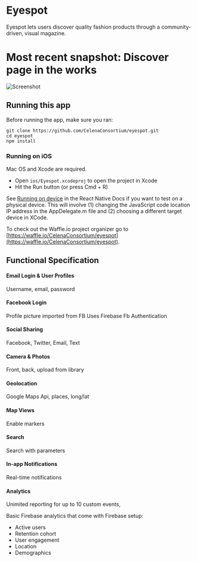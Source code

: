 # Eyespot

Eyespot lets users discover quality fashion products through a community-driven, visual magazine.

# Most recent snapshot: Discover page in the works

![Screenshot](https://raw.githubusercontent.com/CelenaConsortium/eyespot/discover-integration/discover-page-screenshot.png)

## Running this app

Before running the app, make sure you ran:

    git clone https://github.com/CelenaConsortium/eyespot.git
    cd eyespot
    npm install

### Running on iOS

Mac OS and Xcode are required.

- Open `ios/Eyespot.xcodeproj` to open the project in Xcode
- Hit the Run button (or press Cmd + R)

See [Running on device](https://facebook.github.io/react-native/docs/running-on-device-ios.html) in the React Native Docs if you want to test on a physical device. This will involve (1) changing the JavaScript code location IP address in the AppDelegate.m file and (2) choosing a different target device in XCode.

To check out the Waffle.io project organizer go to [https://waffle.io/CelenaConsortium/eyespot](https://waffle.io/CelenaConsortium/eyespot).

## Functional Specification
						
#### Email Login & User Profiles
Username, email, password
						
#### Facebook Login
Profile picture imported from FB
Uses Firebase Fb Authentication
						
#### Social Sharing
Facebook, Twitter, Email, Text
						
#### Camera & Photos
Front, back, upload from library
						
#### Geolocation
Google Maps Api, places, long/lat
						
#### Map Views
Enable markers
						
#### Search
Search with parameters
					
#### In-app Notifications
Real-time notifications			
	
#### Analytics		
Unimited reporting for up to 10 custom events,

Basic Firebase analytics that come with Firebase setup:
* Active users
* Retention cohort
* User engagement
* Location
* Demographics
